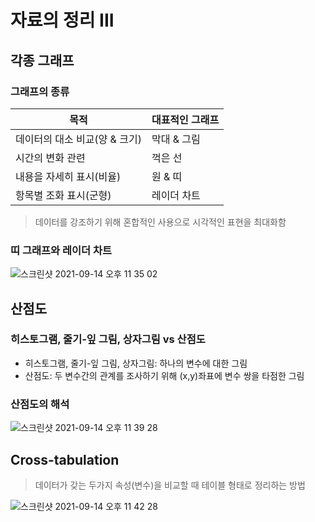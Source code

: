 # 자료의 정리 III

## 각종 그래프

### 그래프의 종류

| 목적                          | 대표적인 그래프 |
| ----------------------------- | --------------- |
| 데이터의 대소 비교(양 & 크기) | 막대 & 그림     |
| 시간의 변화 관련              | 꺽은 선         |
| 내용을 자세히 표시(비율)      | 원 & 띠         |
| 항목별 조화 표시(군형)        | 레이더 차트     |

> 데이터를 강조하기 위해 혼합적인 사용으로 시각적인 표현을 최대화함

### 띠 그래프와 레이더 차트

![스크린샷 2021-09-14 오후 11 35 02](https://user-images.githubusercontent.com/70752848/133277791-5f532eb0-72fa-441c-97cb-b7c4744c43fc.png)

## 산점도

### 히스토그램, 줄기-잎 그림, 상자그림 vs 산점도

- 히스토그램, 줄기-잎 그림, 상자그림: 하나의 변수에 대한 그림
- 산점도: 두 변수간의 관계를 조사하기 위해 (x,y)좌표에 변수 쌍을 타점한 그림

### 산점도의 해석

![스크린샷 2021-09-14 오후 11 39 28](https://user-images.githubusercontent.com/70752848/133278621-96ad7f14-ddcc-451c-b7bc-1a5b6a58c807.png)

## Cross-tabulation

> 데이터가 갖는 두가지 속성(변수)을 비교할 때 테이블 형태로 정리하는 방법

![스크린샷 2021-09-14 오후 11 42 28](https://user-images.githubusercontent.com/70752848/133279161-25793bf2-7869-46be-bbc8-76642c61119e.png)
